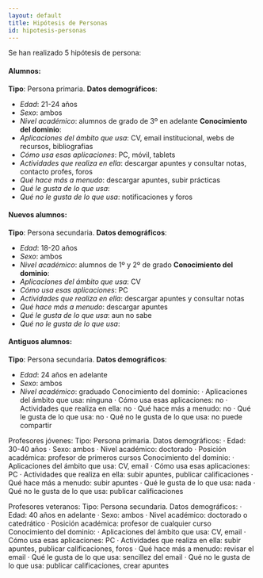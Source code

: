 ```yaml
---
layout: default
title: Hipótesis de Personas
id: hipotesis-personas
---
```


Se han realizado 5 hipótesis de persona:

#### Alumnos:

**Tipo**: Persona primaria.
**Datos demográficos**:
+ *Edad*: 21-24 años
+ *Sexo*: ambos
+ *Nivel académico*: alumnos de grado de 3º en adelante
**Conocimiento del dominio**:
+ *Aplicaciones del ámbito que usa*: CV, email institucional, webs de recursos, bibliografias
+ *Cómo usa esas aplicaciones*: PC, móvil, tablets
+ *Actividades que realiza en ella*: descargar apuntes y consultar notas, contacto profes, foros
+ *Qué hace más a menudo*: descargar apuntes, subir prácticas
+ *Qué le gusta de lo que usa*: 
+ *Qué no le gusta de lo que usa*: notificaciones y foros


#### Nuevos alumnos:

**Tipo**: Persona secundaria.
**Datos demográficos**:
+ *Edad*: 18-20 años
+ *Sexo*: ambos
+ *Nivel académico*: alumnos de 1º y 2º de grado
**Conocimiento del dominio**:
+ *Aplicaciones del ámbito que usa*: CV
+ *Cómo usa esas aplicaciones*: PC
+ *Actividades que realiza en ella*: descargar apuntes y consultar notas
+ *Qué hace más a menudo*: descargar apuntes
+ *Qué le gusta de lo que usa*: aun no sabe
+ *Qué no le gusta de lo que usa*: 


#### Antiguos alumnos:

**Tipo**: Persona secundaria.
**Datos demográficos**:
+ *Edad*: 24 años en adelante
+ *Sexo*: ambos
+ *Nivel académico*: graduado
Conocimiento del dominio:
	· Aplicaciones del ámbito que usa: ninguna
· Cómo usa esas aplicaciones: no
· Actividades que realiza en ella: no
· Qué hace más a menudo: no
· Qué le gusta de lo que usa: no
· Qué no le gusta de lo que usa: no puede compartir

Profesores jóvenes:
Tipo: Persona primaria.
Datos demográficos:
	· Edad: 30-40 años
	· Sexo: ambos
	· Nivel académico: doctorado
· Posición académica: profesor de primeros cursos
Conocimiento del dominio:
	· Aplicaciones del ámbito que usa: CV, email 
· Cómo usa esas aplicaciones: PC
· Actividades que realiza en ella: subir apuntes, publicar calificaciones
· Qué hace más a menudo: subir apuntes
· Qué le gusta de lo que usa: nada
· Qué no le gusta de lo que usa: publicar calificaciones

Profesores veteranos:
Tipo: Persona secundaria.
Datos demográficos:
	· Edad: 40 años en adelante
	· Sexo: ambos
	· Nivel académico: doctorado o catedrático
· Posición académica: profesor de cualquier curso
Conocimiento del dominio:
	· Aplicaciones del ámbito que usa: CV, email 
· Cómo usa esas aplicaciones: PC
· Actividades que realiza en ella: subir apuntes, publicar calificaciones, foros
· Qué hace más a menudo: revisar el email
· Qué le gusta de lo que usa: sencillez del email
· Qué no le gusta de lo que usa: publicar calificaciones, crear apuntes
